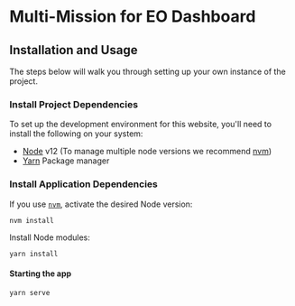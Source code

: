 # Multi-Mission for EO Dashboard

## Installation and Usage
The steps below will walk you through setting up your own instance of the project.

### Install Project Dependencies
To set up the development environment for this website, you'll need to install the following on your system:

- [Node](http://nodejs.org/) v12 (To manage multiple node versions we recommend [nvm](https://github.com/creationix/nvm))
- [Yarn](https://yarnpkg.com/) Package manager

### Install Application Dependencies

If you use [`nvm`](https://github.com/creationix/nvm), activate the desired Node version:

```
nvm install
```

Install Node modules:

```
yarn install
```

#### Starting the app

```
yarn serve
```
